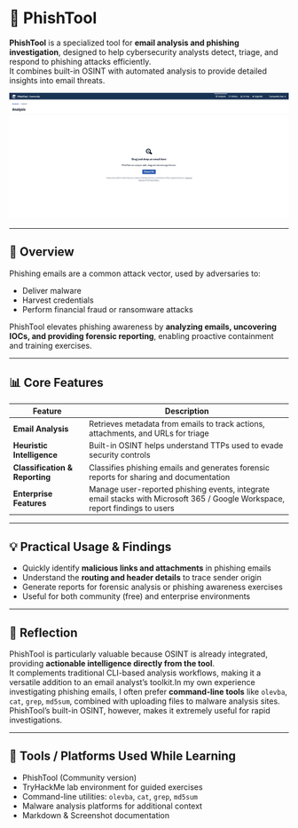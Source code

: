 # 📨 PhishTool

**PhishTool** is a specialized tool for **email analysis and phishing investigation**, designed to help cybersecurity analysts detect, triage, and respond to phishing attacks efficiently.  
It combines built-in OSINT with automated analysis to provide detailed insights into email threats.

![PhishTool Dashboard (TryHackMe Screenshot)](screenshots/PTool1.png)

---

## 🧠 Overview

Phishing emails are a common attack vector, used by adversaries to:

- Deliver malware
- Harvest credentials
- Perform financial fraud or ransomware attacks

PhishTool elevates phishing awareness by **analyzing emails, uncovering IOCs, and providing forensic reporting**, enabling proactive containment and training exercises.

---

## 📊 Core Features

| Feature | Description |
|---------|-------------|
| **Email Analysis** | Retrieves metadata from emails to track actions, attachments, and URLs for triage |
| **Heuristic Intelligence** | Built-in OSINT helps understand TTPs used to evade security controls |
| **Classification & Reporting** | Classifies phishing emails and generates forensic reports for sharing and documentation |
| **Enterprise Features** | Manage user-reported phishing events, integrate email stacks with Microsoft 365 / Google Workspace, report findings to users |

---

## 💡 Practical Usage & Findings

- Quickly identify **malicious links and attachments** in phishing emails  
- Understand the **routing and header details** to trace sender origin  
- Generate reports for forensic analysis or phishing awareness exercises  
- Useful for both community (free) and enterprise environments  

---

## 🧠 Reflection

PhishTool is particularly valuable because OSINT is already integrated, providing **actionable intelligence directly from the tool**.  
It complements traditional CLI-based analysis workflows, making it a versatile addition to an email analyst’s toolkit.In my own experience investigating phishing emails, I often prefer **command-line tools** like `olevba`, `cat`, `grep`, `md5sum`, combined with uploading files to malware analysis sites.
PhishTool’s built-in OSINT, however, makes it extremely useful for rapid investigations.

---

## 🧰 Tools / Platforms Used While Learning

- PhishTool (Community version)  
- TryHackMe lab environment for guided exercises  
- Command-line utilities: `olevba`, `cat`, `grep`, `md5sum`  
- Malware analysis platforms for additional context  
- Markdown & Screenshot documentation
